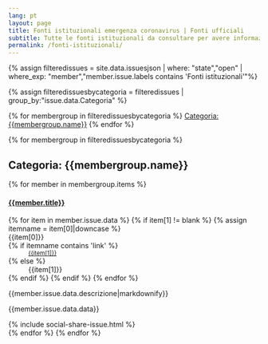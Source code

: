 ```yaml
---
lang: pt
layout: page
title: Fonti istituzionali emergenza coronavirus | Fonti ufficiali
subtitle: Tutte le fonti istituzionali da consultare per avere informazioni di prima mano sull'emergenza coronavirus
permalink: /fonti-istituzionali/
---
```

<div class="panel-group">
{% assign filteredissues = site.data.issuesjson | where: "state","open" | where_exp: "member","member.issue.labels contains 'Fonti istituzionali'"%}

{% assign filteredissuesbycategoria = filteredissues | group_by:"issue.data.Categoria" %}

<div class="text-center">
{% for membergroup in filteredissuesbycategoria %}
<span class="col-xs-12 col-sm-6">
  <a href="#{{membergroup.name}}" class="btn btn-success btn-lg col-xs-12 mb-15" role="button">Categoria: {{membergroup.name}}</a>
</span>
{% endfor %}
</div>

{% for membergroup in filteredissuesbycategoria %}
<h2 id="{{membergroup.name}}">Categoria: {{membergroup.name}}</h2>
{% for member in membergroup.items %}

<div class="panel-body">
<div class="list-group-item">
<a href="/issues/{{ member.number | datapage_url: '.' }}">
		<h4 class="list-group-item-heading">{{member.title}}</h4>
</a>
                <dl class="row">
                    {% for item in member.issue.data %}
  {% if item[1] != blank %}
{% assign itemname = item[0]|downcase %}
  <dt class="col-sm-3">{{item[0]}}</dt>
{% if itemname  contains 'link' %}
  <dd class="col-sm-9"><small><a href="{{item[1]}}">{{item[1]}}</a></small></dd>
{% else %}
  <dd class="col-sm-9">{{item[1]}}</dd>
  {% endif %}
  {% endif %}
  {% endfor %}
                </dl>
                <p class="list-group-item-text">{{member.issue.data.descrizione|markdownify}}</p>
                <p class="list-group-item-text">{{member.issue.data.data}}</p>
                </div>
{% include social-share-issue.html %}
</div>
{% endfor %}
{% endfor %}
</div>
